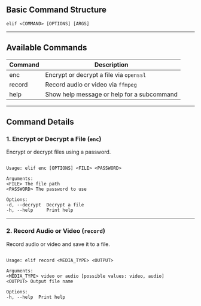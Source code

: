 
## Basic Command Structure

```
elif <COMMAND> [OPTIONS] [ARGS]
```

---

## Available Commands

| Command | Description                 |
|---------|-----------------------------|
| enc     | Encrypt or decrypt a file via `openssl`  |
| record  | Record audio or video via `ffmpeg`     |
| help    | Show help message or help for a subcommand |

---

## Command Details

### 1. Encrypt or Decrypt a File (`enc`)

Encrypt or decrypt files using a password.

```

Usage: elif enc [OPTIONS] <FILE> <PASSWORD>

Arguments: 
<FILE> The file path 
<PASSWORD> The password to use

Options:
-d, --decrypt  Decrypt a file
-h, --help     Print help

```

---

### 2. Record Audio or Video (`record`)

Record audio or video and save it to a file.

```

Usage: elif record <MEDIA_TYPE> <OUTPUT>

Arguments:
<MEDIA_TYPE> video or audio [possible values: video, audio] 
<OUTPUT> Output file name

Options:
-h, --help  Print help

```
